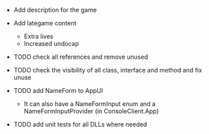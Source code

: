 * Add description for the game

* Add lategame content
    * Extra lives
    * Increased undocap
* TODO check all references and remove unused
* TODO check the visibility of all class, interface and method and fix unuse
* TODO add NameForm to AppUI
    * It can also have a NameFormInput enum and a NameFormInputProvider (in ConsoleClient.App)
* TODO add unit tests for all DLLs where needed
